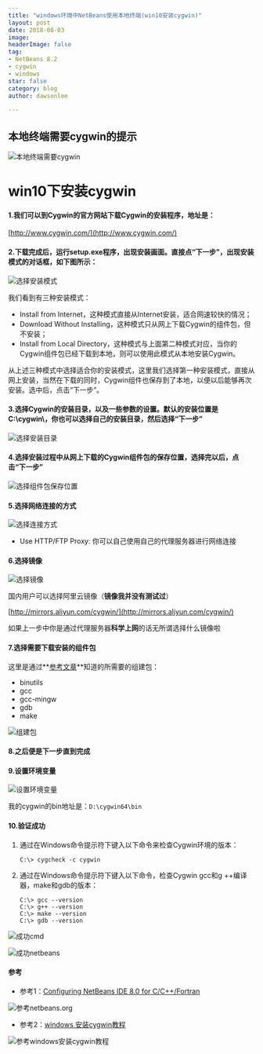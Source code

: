 ```yaml
---
title: "windows环境中NetBeans使用本地终端(win10安装cygwin)"
layout: post
date: 2018-08-03
image: 
headerImage: false
tag:
- NetBeans 8.2
- cygwin
- windows
star: false
category: blog
author: dawsonlee

---
```


  [1]:  /assets/posts/windows环境中NetBeans使用本地终端(win10安装cygwin)/本地终端需要cygwin.png
  [2]:  /assets/posts/windows环境中NetBeans使用本地终端(win10安装cygwin)/choose_installation_type.png
  [3]:  /assets/posts/windows环境中NetBeans使用本地终端(win10安装cygwin)/choose_installation_directory.png
  [4]:  /assets/posts/windows环境中NetBeans使用本地终端(win10安装cygwin)/select_local_package_directory.png
  [5]:  /assets/posts/windows环境中NetBeans使用本地终端(win10安装cygwin)/select_connection_type.png
  [6]:  /assets/posts/windows环境中NetBeans使用本地终端(win10安装cygwin)/choose_download_site.png
  [7]:  /assets/posts/windows环境中NetBeans使用本地终端(win10安装cygwin)/select_packages.png
  [8]:  /assets/posts/windows环境中NetBeans使用本地终端(win10安装cygwin)/添加环境变量.png
  [9]:  /assets/posts/windows环境中NetBeans使用本地终端(win10安装cygwin)/成功cmd.png
  [10]:  /assets/posts/windows环境中NetBeans使用本地终端(win10安装cygwin)/成功netbeans.png
  [11]:  /assets/posts/windows环境中NetBeans使用本地终端(win10安装cygwin)/参考netbeans.org.png
  [12]:  /assets/posts/windows环境中NetBeans使用本地终端(win10安装cygwin)/参考windows安装cygwin教程.png

##  本地终端需要cygwin的提示

![本地终端需要cygwin][1]

#  win10下安装cygwin

#### 1.我们可以到Cygwin的官方网站下载Cygwin的安装程序，地址是：

[http://www.cygwin.com/](http://www.cygwin.com/)

#### 2.下载完成后，运行setup.exe程序，出现安装画面。直接点“下一步”，出现安装模式的对话框，如下图所示：

![选择安装模式][2]

我们看到有三种安装模式：

*  Install from Internet，这种模式直接从Internet安装，适合网速较快的情况；
*  Download Without Installing，这种模式只从网上下载Cygwin的组件包，但不安装；
*  Install from Local Directory，这种模式与上面第二种模式对应，当你的Cygwin组件包已经下载到本地，则可以使用此模式从本地安装Cygwin。

从上述三种模式中选择适合你的安装模式，这里我们选择第一种安装模式，直接从网上安装，当然在下载的同时，Cygwin组件也保存到了本地，以便以后能够再次安装。选中后，点击“下一步”。

#### 3.选择Cygwin的安装目录，以及一些参数的设置。默认的安装位置是C:\cygwin\，你也可以选择自己的安装目录，然后选择“下一步”

![选择安装目录][3]

#### 4.选择安装过程中从网上下载的Cygwin组件包的保存位置，选择完以后，点击“下一步”

![选择组件包保存位置][4]

#### 5.选择网络连接的方式

![选择连接方式][5]

*  Use HTTP/FTP Proxy: 你可以自己使用自己的代理服务器进行网络连接

#### 6.选择镜像

![选择镜像][6]

国内用户可以选择阿里云镜像（**镜像我并没有测试过**）

[http://mirrors.aliyun.com/cygwin/](http://mirrors.aliyun.com/cygwin/) 

如果上一步中你是通过代理服务器**科学上网**的话无所谓选择什么镜像啦 

#### 7.选择需要下载安装的组件包

这里是通过**[参考文章](#reference)**知道的所需要的组建包：

*  binutils 
*  gcc
*  gcc-mingw
*  gdb
*  make

![组建包][7]

#### 8.之后便是下一步直到完成

#### 9.设置环境变量

![设置环境变量][8]

我的cygwin的bin地址是：`D:\cygwin64\bin`

#### 10.验证成功

1.  通过在Windows命令提示符下键入以下命令来检查Cygwin环境的版本：

        C:\> cygcheck -c cygwin

2.  通过在Windows命令提示符下键入以下命令，检查Cygwin gcc和g ++编译器，make和gdb的版本：

        C:\> gcc --version
        C:\> g++ --version
        C:\> make --version
        C:\> gdb --version

![成功cmd][9]

![成功netbeans][10]






<a id="reference"></a>
#### 参考

*  参考1：[Configuring NetBeans IDE 8.0 for C/C++/Fortran](https://netbeans.org/community/releases/80/cpp-setup-instructions.html#cygwin) 

![参考netbeans.org][11] 

*  参考2：[windows 安装cygwin教程](https://blog.csdn.net/chunleixiahe/article/details/55666792) 

![参考windows安装cygwin教程][12]
